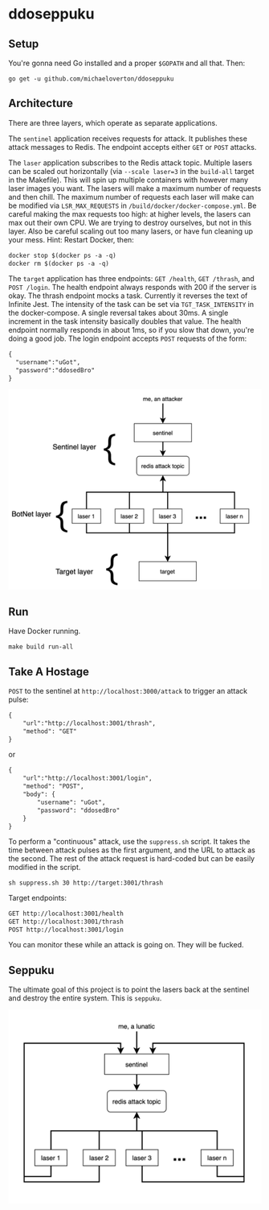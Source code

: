 # ddoseppuku

## Setup

You're gonna need Go installed and a proper `$GOPATH` and all that. Then:

```
go get -u github.com/michaeloverton/ddoseppuku
```

## Architecture

There are three layers, which operate as separate applications.

The `sentinel` application receives requests for attack. It publishes these attack messages to Redis. The endpoint accepts either `GET` or `POST` attacks.

The `laser` application subscribes to the Redis attack topic. Multiple lasers can be scaled out horizontally (via `--scale laser=3` in the `build-all` target in the Makefile). This will spin up multiple containers with however many laser images you want. The lasers will make a maximum number of requests and then chill. The maximum number of requests each laser will make can be modified via `LSR_MAX_REQUESTS` in `/build/docker/docker-compose.yml`. Be careful making the max requests too high: at higher levels, the lasers can max out their own CPU. We are trying to destroy ourselves, but not in this layer. Also be careful scaling out too many lasers, or have fun cleaning up your mess. Hint: Restart Docker, then:

```
docker stop $(docker ps -a -q)
docker rm $(docker ps -a -q)
```

The `target` application has three endpoints: `GET /health`, `GET /thrash`, and `POST /login`. The health endpoint always responds with 200 if the server is okay. The thrash endpoint mocks a task. Currently it reverses the text of Infinite Jest. The intensity of the task can be set via `TGT_TASK_INTENSITY` in the docker-compose. A single reversal takes about 30ms. A single increment in the task intensity basically doubles that value. The health endpoint normally responds in about 1ms, so if you slow that down, you're doing a good job. The login endpoint accepts `POST` requests of the form:

```
{
  "username":"uGot",
  "password":"ddosedBro"
}
```

![](/diagram.jpg?raw=true)

## Run

Have Docker running.

```
make build run-all
```

## Take A Hostage

`POST` to the sentinel at `http://localhost:3000/attack` to trigger an attack pulse:

```
{
	"url":"http://localhost:3001/thrash",
	"method": "GET"
}
```

or

```
{
	"url":"http://localhost:3001/login",
	"method": "POST",
	"body": {
		"username": "uGot",
		"password": "ddosedBro"
	}
}
```

To perform a "continuous" attack, use the `suppress.sh` script. It takes the time between attack pulses as the first argument, and the URL to attack as the second. The rest of the attack request is hard-coded but can be easily modified in the script.

```
sh suppress.sh 30 http://target:3001/thrash
```

Target endpoints:

```
GET http://localhost:3001/health
GET http://localhost:3001/thrash
POST http://localhost:3001/login
```

You can monitor these while an attack is going on. They will be fucked.

## Seppuku

The ultimate goal of this project is to point the lasers back at the sentinel and destroy the entire system. This is `seppuku`.

![](/seppuku.jpg?raw=true)

